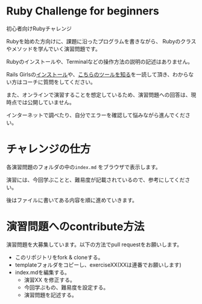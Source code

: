 # Ruby Challenge for beginners

初心者向けRubyチャレンジ

Rubyを始めた方向けに、課題に沿ったプログラムを書きながら、
Rubyのクラスやメソッドを学んでいく演習問題です。

Rubyのインストールや、Terminalなどの操作方法の説明の記述はありません。

Rails Girlsの[インストール](http://railsgirls.jp/install])や、[こちらのツールを知る](http://railsgirls.jp/app)を一読して頂き、わからない方はコーチに質問をしてください。

また、オンラインで演習することを想定しているため、演習問題への回答は、現時点では公開していません。

インターネットで調べたり、自分でエラーを確認して悩みながら進んでください。

# チャレンジの仕方

各演習問題のフォルダの中の`index.md` をブラウザで表示します。

演習には、今回学ぶことと、難易度が記載されているので、参考にしてください。

後はファイルに書いてある内容を順に進めていきます。


# 演習問題へのcontribute方法

演習問題を大募集しています。以下の方法でpull requestをお願いします。

- このリポジトリをfork & cloneする。
- templateフォルダをコピーし、exerciseXX(XXは連番でお願いします)
- index.mdを編集する。
  - 演習XX を修正する。
  - 今回学ぶもの、難易度を設定する。
  - 演習問題を記述する。
